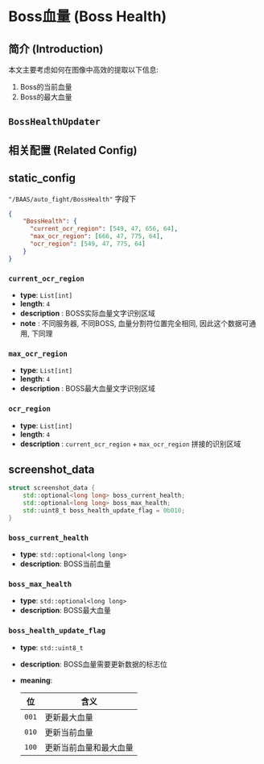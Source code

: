 # Boss血量 (Boss Health)

## 简介 (Introduction)
本文主要考虑如何在图像中高效的提取以下信息:
1. Boss的当前血量
2. Boss的最大血量

## `BossHealthUpdater`

## 相关配置 (Related Config)

## static_config

`"/BAAS/auto_fight/BossHealth"` 字段下

```json
{
    "BossHealth": {
      "current_ocr_region": [549, 47, 656, 64],
      "max_ocr_region": [666, 47, 775, 64],
      "ocr_region": [549, 47, 775, 64]
    }
}
```
### `current_ocr_region`
- **type**: `List[int]`
- **length**: `4`
- **description** : BOSS实际血量文字识别区域
- **note** : 不同服务器, 不同BOSS, 血量分割符位置完全相同, 因此这个数据可通用, 下同理

### `max_ocr_region`
- **type**: `List[int]`
- **length**: `4`
- **description** : BOSS最大血量文字识别区域


### `ocr_region`
- **type**: `List[int]`
- **length**: `4`
- **description** : `current_ocr_region` + `max_ocr_region` 拼接的识别区域

## screenshot_data
```cpp
struct screenshot_data {
    std::optional<long long> boss_current_health;
    std::optional<long long> boss_max_health;
    std::uint8_t boss_health_update_flag = 0b010;
}
```

### `boss_current_health`
- **type**: `std::optional<long long>`
- **description**: BOSS当前血量

### `boss_max_health`
- **type**: `std::optional<long long>`
- **description**: BOSS最大血量

### `boss_health_update_flag`
- **type**: `std::uint8_t`
- **description**: BOSS血量需要更新数据的标志位
- **meaning**:

    | 位     | 含义          |
    |-------|-------------|
    | `001` | 更新最大血量      |
    | `010` | 更新当前血量      |
    | `100` | 更新当前血量和最大血量 |
